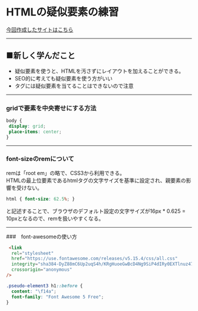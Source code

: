 # HTMLの疑似要素の練習

[今回作成したサイトはこちら](https://taku-web3.com/project/css-pseudo-element/index.html)    

___

## ■新しく学んだこと

- 疑似要素を使うと、HTMLを汚さずにレイアウトを加えることができる。
- SEO的に考えても疑似要素を使う方がいい
- <img>タグには疑似要素を当てることはできないので注意

___

### gridで要素を中央寄せにする方法
```css
body {
 display: grid;
 place-items: center;
}
```

___

### font-sizeのremについて
remは「root em」の略で、CSS3から利用できる。  
HTMLの最上位要素であるhtmlタグの文字サイズを基準に設定され、親要素の影響を受けない。
```css
html { font-size: 62.5%; }
```
と記述することで、ブラウザのデフォルト設定の文字サイズが16px * 0.625 = 10pxとなるので、remを扱いやすくなる。

___


###　font-awesomeの使い方
```html
 <link
  rel="stylesheet"
  href="https://use.fontawesome.com/releases/v5.15.4/css/all.css"
  integrity="sha384-DyZ88mC6Up2uqS4h/KRgHuoeGwBcD4Ng9SiP4dIRy0EXTlnuz47vAwmeGwVChigm"
  crossorigin="anonymous"
/>
```
```css
.pseudo-element3 h1::before {
  content: "\f14a";
  font-family: "Font Awesome 5 Free";
}
```